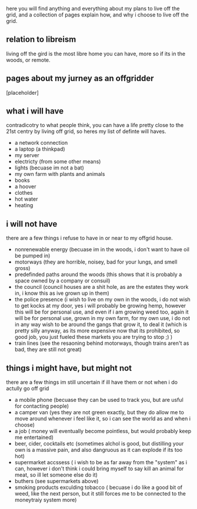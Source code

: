 here you will find anything and everything about my plans to live off the grid, and a collection of pages explain how, and why i choose to live off the grid.

## relation to libreism
living off the gird is the most libre home you can have, more so if its in the woods, or remote.

## pages about my jurney as an offgridder

[placeholder]

## what i will have

contradicotry to what people think, you can have a life pretty close to the 21st centry by living off grid, so heres my list of definte will haves.
* a network connection
* a laptop (a thinkpad)
* my server
* electricty (from some other means)
* lights (becuase im not a bat)
* my own farm with plants and animals
* books
* a hoover
* clothes
* hot water
* heating

## i will not have
there are a few things i refuse to have in or near to my offgrid house.

* nonrenewable energy (becuase im in the woods, i don't want to have oil be pumped in)
* motorways (they are horrible, noisey, bad for your lungs, and smell gross)
* predefinded paths around the woods (this shows that it is probably a space owned by a company or consuil)
* the council (council houses are a shit hole, as are the estates they work in, i know this as ive grown up in them)
* the police presence (i wish to live on my own in the woods, i do not wish to get kocks at my door, yes i will probably be growing hemp, however this will be for personal use, and even if i am growing weed too, again it will be for personal use, grown in my own farm, for my own use, i do not in any way wish to be around the gangs that grow it, to deal it (which is pretty silly anyway, as its more expensive now that its prohibited, so good job, you just fueled these markets you are trying to stop ;) )
* train lines (see the resaoning behind motorways, though trains aren't as bad, they are still not great)

## things i might have, but might not
there are a few things im still uncertain if ill have them or not when i do actully go off grid
* a mobile phone (becuase they can be used to track you, but are usful for contacting people)
* a camper van (yes they are not green exactly, but they do allow me to move around whenever i feel like it, so i can see the world as and when i choose)
* a job ( money will eventually become pointless, but would probably keep me entertained)
* beer, cider, cocktails etc (sometimes alchol is good, but distilling your own is a massive pain, and also dangruous as it can explode if its too hot)
* supermarket accssess ( i wish to be as far away from the "system" as i can, however i don't think i could bring myself to say kill an animal for meat, so ill let someone else do it)
* buthers (see supermarkets above)
* smoking products exculding tobacco ( becuase i do like a good bit of weed, like the next person, but it still forces me to be connected to the moneytraiy system more)
